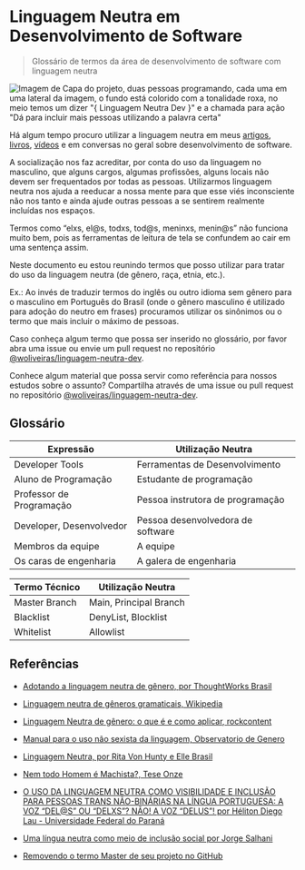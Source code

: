 # Linguagem Neutra em Desenvolvimento de Software

> Glossário de termos da área de desenvolvimento de software com linguagem neutra

![Imagem de Capa do projeto, duas pessoas programando, cada uma em uma lateral da imagem, o fundo está colorido com a tonalidade roxa, no meio temos um dizer "{ Linguagem Neutra Dev }" e a chamada para ação "Dá para incluir mais pessoas utilizando a palavra certa"](./linguagem-neutra-dev.png)

Há algum tempo procuro utilizar a linguagem neutra em meus [artigos](http://woliveiras.com.br/), [livros](https://www.casadocodigo.com.br/search?type=product&q=william+oliveira), [vídeos](https://www.youtube.com/channel/UCpfj7hUnNu4NcIqmusFdp5Q) e em conversas no geral sobre desenvolvimento de software.

A socialização nos faz acreditar, por conta do uso da linguagem no masculino, que alguns cargos, algumas profissões, alguns locais não devem ser frequentados por todas as pessoas. Utilizarmos linguagem neutra nos ajuda a reeducar a nossa mente para que esse viés inconsciente não nos tanto e ainda ajude outras pessoas a se sentirem realmente incluídas nos espaços.

Termos como “elxs, el@s, todxs, tod@s, meninxs, menin@s” não funciona muito bem, pois as ferramentas de leitura de tela se confundem ao cair em uma sentença assim.

Neste documento eu estou reunindo termos que posso utilizar para tratar do uso da linguagem neutra (de gênero, raça, etnia, etc.).

Ex.: Ao invés de traduzir termos do inglês ou outro idioma sem gênero para o masculino em Português do Brasil (onde o gênero masculino é utilizado para adoção do neutro em frases) procuramos utilizar os sinônimos ou o termo que mais incluir o máximo de pessoas.

Caso conheça algum termo que possa ser inserido no glossário, por favor abra uma issue ou envie um pull request no repositório [@woliveiras/linguagem-neutra-dev](https://github.com/woliveiras/linguagem-neutra-dev).

Conhece algum material que possa servir como referência para nossos estudos sobre o assunto? Compartilha através de uma issue ou pull request no repositório [@woliveiras/linguagem-neutra-dev](https://github.com/woliveiras/linguagem-neutra-dev).


## Glossário

| Expressão | Utilização Neutra | 
| -- | -- |
| Developer Tools | Ferramentas de Desenvolvimento |
| Aluno de Programação | Estudante de programação |
| Professor de Programação | Pessoa instrutora de programação |
| Developer, Desenvolvedor | Pessoa desenvolvedora de software | 
| Membros da equipe | A equipe |
| Os caras de engenharia | A galera de engenharia |

| Termo Técnico | Utilização Neutra | 
| -- | -- |
| Master Branch | Main, Principal Branch |
| Blacklist | DenyList, Blocklist |
| Whitelist | Allowlist |

## Referências

- [Adotando a linguagem neutra de gênero, por ThoughtWorks Brasil](https://medium.com/coragem/adotando-a-linguagem-neutra-de-g%C3%AAnero-e509e6e4e06c)
- [Linguagem neutra de gêneros gramaticais, Wikipedia](https://pt.wikipedia.org/wiki/Linguagem_neutra_de_g%C3%AAneros_gramaticais)
- [Linguagem Neutra de gênero: o que é e como aplicar, rockcontent](https://comunidade.rockcontent.com/linguagem-neutra-de-genero/)
- [Manual para o uso não sexista da linguagem, Observatorio de Genero](http://www.observatoriodegenero.gov.br/menu/publicacoes/outros-artigos-e-publicacoes/manual-para-o-uso-nao-sexista-da-linguagem)
- [Linguagem Neutra, por Rita Von Hunty e Elle Brasil](https://www.youtube.com/watch?v=WAzsxxMMlIM)
- [Nem todo Homem é Machista?, Tese Onze](https://www.youtube.com/watch?v=MdoJnJTEj88)
-  [O USO DA LINGUAGEM NEUTRA COMO VISIBILIDADE E INCLUSÃO PARA PESSOAS TRANS NÃO-BINÁRIAS NA LÍNGUA PORTUGUESA: A VOZ “DEL@S” OU “DELXS”? NÃO! A VOZ “DELUS”! por Héliton Diego Lau - Universidade Federal do Paraná ](http://www.sies.uem.br/trabalhos/2017/3112.pdf)
- [Uma língua neutra como meio de inclusão social por Jorge Salhani](https://www2.faac.unesp.br/blog/obsmidia/2015/03/30/uma-lingua-neutra-como-meio-de-inclusao-social/)


- [Removendo o termo Master de seu projeto no GitHub](https://goiabada.blog/removendo-o-termo-master-de-seu-projeto-no-github-c753ea89718e)
